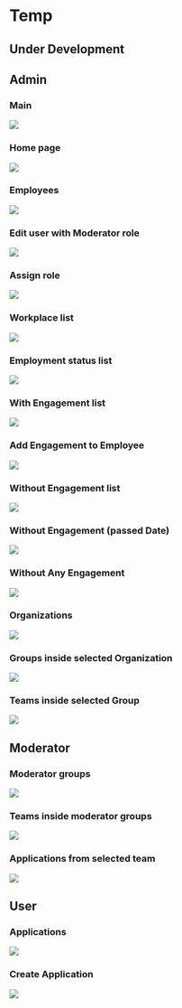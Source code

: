 # Temp

## Under Development


## Admin

### Main
![](images/1img.png)

### Home page
![](images/2img.png)

### Employees
![](images/3img.png)

### Edit user with Moderator role
![](images/4img.png)

### Assign role
![](images/5img.png)

### Workplace list
![](images/6img.png)

### Employment status list
![](images/7img.png)

### With Engagement list
![](images/8img.png)

### Add Engagement to Employee
![](images/9img.png)

### Without Engagement list
![](images/10img.png)

### Without Engagement (passed Date)
![](images/11img.png)

### Without Any Engagement
![](images/12img.png)

### Organizations
![](images/13img.png)

### Groups inside selected Organization
![](images/14img.png)

### Teams inside selected Group
![](images/15img.png)

## Moderator

### Moderator groups
![](images/16img.png)

### Teams inside moderator groups
![](images/17img.png)

### Applications from selected team
![](images/18img.png)

## User

### Applications
![](images/19img.png)

### Create Application
![](images/20img.png)
